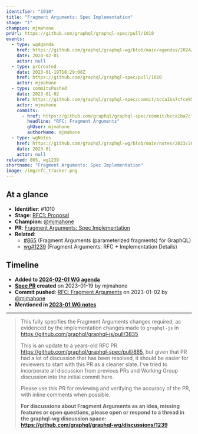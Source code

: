 ```yaml
---
identifier: "1010"
title: "Fragment Arguments: Spec Implementation"
stage: "1"
champion: mjmahone
prUrl: https://github.com/graphql/graphql-spec/pull/1010
events:
  - type: wgAgenda
    href: https://github.com/graphql/graphql-wg/blob/main/agendas/2024/02-Feb/01-wg-primary.md
    date: 2024-02-01
    actor: null
  - type: prCreated
    date: 2023-01-19T18:29:08Z
    href: https://github.com/graphql/graphql-spec/pull/1010
    actor: mjmahone
  - type: commitsPushed
    date: 2023-01-02
    href: https://github.com/graphql/graphql-spec/commit/bcca1ba7cfce95929a3757c6cbcdd46a2fa09c3b
    actor: mjmahone
    commits:
      - href: https://github.com/graphql/graphql-spec/commit/bcca1ba7cfce95929a3757c6cbcdd46a2fa09c3b
        headline: "RFC: Fragment Arguments"
        ghUser: mjmahone
        authorName: mjmahone
  - type: wgNotes
    href: https://github.com/graphql/graphql-wg/blob/main/notes/2023/2023-01.md
    date: 2023-01
    actor: null
related: 865, wg1239
shortname: "Fragment Arguments: Spec Implementation"
image: /img/rfc_tracker.png
---
```


## At a glance

- **Identifier**: #1010
- **Stage**: [RFC1: Proposal](https://github.com/graphql/graphql-spec/blob/main/CONTRIBUTING.md#stage-1-proposal)
- **Champion**: [@mjmahone](https://github.com/mjmahone)
- **PR**: [Fragment Arguments: Spec Implementation](https://github.com/graphql/graphql-spec/pull/1010)
- **Related**:
  - [#865](/rfcs/865 "Fragment Arguments (parameterized fragments) for GraphQL / RFCX") (Fragment Arguments (parameterized fragments) for GraphQL)
  - [wg#1239](/rfcs/wg1239 "Fragment Arguments: RFC + Implementation Details / RFC0") (Fragment Arguments: RFC + Implementation Details)

<!-- BEGIN_CUSTOM_TEXT -->



<!-- END_CUSTOM_TEXT -->

## Timeline

- **Added to [2024-02-01 WG agenda](https://github.com/graphql/graphql-wg/blob/main/agendas/2024/02-Feb/01-wg-primary.md)**
- **[Spec PR](https://github.com/graphql/graphql-spec/pull/1010) created** on 2023-01-19 by mjmahone
- **Commit pushed**: [RFC: Fragment Arguments](https://github.com/graphql/graphql-spec/commit/bcca1ba7cfce95929a3757c6cbcdd46a2fa09c3b) on 2023-01-02 by [@mjmahone](https://github.com/mjmahone)
- **Mentioned in [2023-01 WG notes](https://github.com/graphql/graphql-wg/blob/main/notes/2023/2023-01.md)**

<!-- VERBATIM -->

---

> This fully specifies the Fragment Arguments changes required, as evidenced by the implementation changes made to `graphql-js` in https://github.com/graphql/graphql-js/pull/3835
> 
> This is an update to a years-old RFC PR https://github.com/graphql/graphql-spec/pull/865, but given that PR had a lot of discussion that has been resolved, it should be easier for reviewers to start with this PR as a cleaner slate. I've tried to incorporate all discussion from previous PRs and Working Group discussion into the initial commit here.
> 
> Please use this PR for reviewing and verifying the accuracy of the PR, with inline comments when possible.
> 
> **For discussions about Fragment Arguments as an idea, missing features or open questions, please open or respond to a thread in the graphql-wg discussion space: https://github.com/graphql/graphql-wg/discussions/1239**
